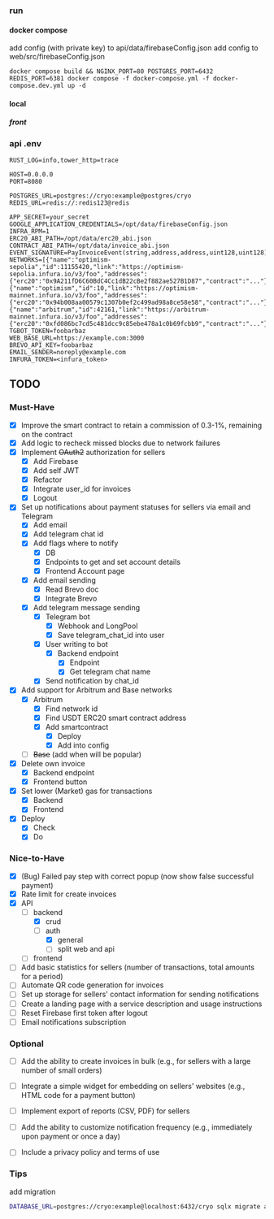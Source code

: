 ### run

#### docker compose
add config (with private key) to api/data/firebaseConfig.json
add config to web/src/firebaseConfig.json

```text
docker compose build && NGINX_PORT=80 POSTGRES_PORT=6432 REDIS_PORT=6381 docker compose -f docker-compose.yml -f docker-compose.dev.yml up -d
```

#### local

##### front


### api .env
```dotenv
RUST_LOG=info,tower_http=trace

HOST=0.0.0.0
PORT=8080

POSTGRES_URL=postgres://cryo:example@postgres/cryo
REDIS_URL=redis://:redis123@redis

APP_SECRET=your_secret
GOOGLE_APPLICATION_CREDENTIALS=/opt/data/firebaseConfig.json
INFRA_RPM=1
ERC20_ABI_PATH=/opt/data/erc20_abi.json
CONTRACT_ABI_PATH=/opt/data/invoice_abi.json
EVENT_SIGNATURE=PayInvoiceEvent(string,address,address,uint128,uint128)
NETWORKS=[{"name":"optimism-sepolia","id":11155420,"link":"https://optimism-sepolia.infura.io/v3/foo","addresses":{"erc20":"0x9A211fD6C60BdC4Cc1dB22cBe2f882ae527B1D87","contract":"..."}},{"name":"optimism","id":10,"link":"https://optimism-mainnet.infura.io/v3/foo","addresses":{"erc20":"0x94b008aa00579c1307b0ef2c499ad98a8ce58e58","contract":"..."}},{"name":"arbitrum","id":42161,"link":"https://arbitrum-mainnet.infura.io/v3/foo","addresses":{"erc20":"0xfd086bc7cd5c481dcc9c85ebe478a1c0b69fcbb9","contract":"..."}}]
TGBOT_TOKEN=foobarbaz
WEB_BASE_URL=https://example.com:3000
BREVO_API_KEY=foobarbaz
EMAIL_SENDER=noreply@example.com
INFURA_TOKEN=<infura_token>
```

## TODO

### Must-Have
- [x] Improve the smart contract to retain a commission of 0.3-1%, remaining on the contract
- [x] Add logic to recheck missed blocks due to network failures
- [x] Implement ~~OAuth2~~ authorization for sellers
  - [x] Add Firebase
  - [x] Add self JWT
  - [x] Refactor
  - [x] Integrate user_id for invoices
  - [x] Logout
- [x] Set up notifications about payment statuses for sellers via email and Telegram
  - [x] Add email
  - [x] Add telegram chat id
  - [x] Add flags where to notify
    - [x] DB
    - [x] Endpoints to get and set account details
    - [x] Frontend Account page
  - [x] Add email sending
    - [x] Read Brevo doc
    - [x] Integrate Brevo
  - [x] Add telegram message sending
    - [x] Telegram bot
      - [x] Webhook and LongPool
      - [x] Save telegram_chat_id into user
    - [x] User writing to bot
      - [x] Backend endpoint
        - [x] Endpoint
        - [x] Get telegram chat name
    - [x] Send notification by chat_id
- [x] Add support for Arbitrum and Base networks
  - [x] Arbitrum
    - [x] Find network id
    - [x] Find USDT ERC20 smart contract address
    - [x] Add smartcontract
      - [x] Deploy
      - [x] Add into config
  - [ ] ~~Base~~ (add when will be popular)
- [x] Delete own invoice
  - [x] Backend endpoint
  - [x] Frontend button
- [x] Set lower (Market) gas for transactions
  - [x] Backend
  - [x] Frontend
- [x] Deploy
  - [x] Check
  - [x] Do

### Nice-to-Have
- [x] (Bug) Failed pay step with correct popup (now show false successful payment)
- [x] Rate limit for create invoices
- [x] API
  - [ ] backend
    - [x] crud
    - [ ] auth
      - [x] general
      - [ ] split web and api
  - [ ] frontend
- [ ] Add basic statistics for sellers (number of transactions, total amounts for a period)
- [ ] Automate QR code generation for invoices
- [ ] Set up storage for sellers' contact information for sending notifications
- [ ] Create a landing page with a service description and usage instructions
- [ ] Reset Firebase first token after logout
- [ ] Email notifications subscription

### Optional
- [ ] Add the ability to create invoices in bulk (e.g., for sellers with a large number of small orders)
- [ ] Integrate a simple widget for embedding on sellers' websites (e.g., HTML code for a payment button)
- [ ] Implement export of reports (CSV, PDF) for sellers
- [ ] Add the ability to customize notification frequency (e.g., immediately upon payment or once a day)
- [ ] Include a privacy policy and terms of use


### Tips
add migration
```bash
DATABASE_URL=postgres://cryo:example@localhost:6432/cryo sqlx migrate add -r <name>
```